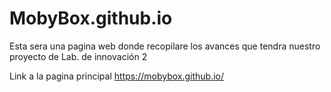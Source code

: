 # MobyBox.github.io
Esta sera una pagina web donde recopilare los avances que tendra nuestro proyecto de Lab. de innovación 2

Link a la pagina principal
https://mobybox.github.io/